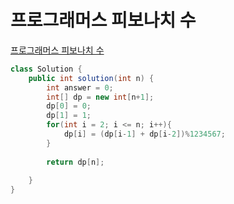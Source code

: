# 프로그래머스 피보나치 수
[프로그래머스 피보나치 수](https://school.programmers.co.kr/learn/courses/30/lessons/12945)
```java
class Solution {
    public int solution(int n) {
        int answer = 0;
        int[] dp = new int[n+1];
        dp[0] = 0;
        dp[1] = 1;
        for(int i = 2; i <= n; i++){
            dp[i] = (dp[i-1] + dp[i-2])%1234567;
        }
        
        return dp[n];
        
    }
}
```